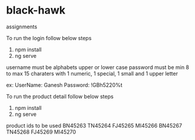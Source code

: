 # black-hawk
assignments

To run the login follow below steps

1. npm install
2. ng serve

username must be alphabets upper or lower case
password must be min 8 to max 15 charaters with 1 numeric, 1 special, 1 small and 1 upper letter

ex: UserName: Ganesh
	Password: !GBh5220%t



To run the product detail follow below steps

1. npm install
2. ng serve

product ids to be used
BN45263
TN45264
FJ45265
MI45266
BN45267
TN45268
FJ45269
MI45270	


